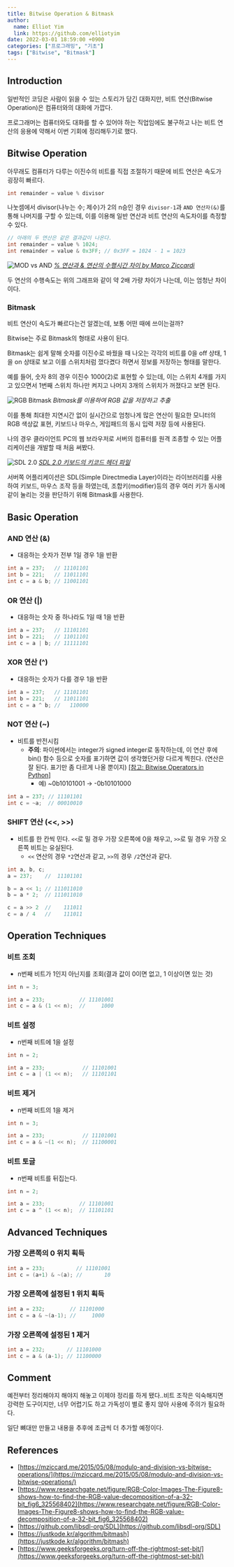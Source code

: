 ```yaml
---
title: Bitwise Operation & Bitmask
author:
  name: Elliot Yim
  link: https://github.com/elliotyim
date: 2022-03-01 18:59:00 +0900
categories: ["프로그래밍", "기초"]
tags: ["Bitwise", "Bitmask"]
---
```


## Introduction

일반적인 코딩은 사람이 읽을 수 있는 스토리가 담긴 대화지만, 비트 연산(Bitwise Operation)은 컴퓨터와의 대화에 가깝다.

프로그래머는 컴퓨터와도 대화를 할 수 있어야 하는 직업임에도 불구하고 나는 비트 연산의 응용에 약해서 이번 기회에 정리해두기로 했다.

## Bitwise Operation

아무래도 컴퓨터가 다루는 이진수의 비트를 직접 조절하기 때문에 비트 연산은 속도가 굉장히 빠르다.

```c++
int remainder = value % divisor
```

나눗셈에서 divisor(나누는 수; 제수)가 2의 n승인 경우 `divisor-1`과 `AND 연산자(&)`를 통해 나머지를 구할 수 있는데, 이를 이용해 일반 연산과 비트 연산의 속도차이를 측정할 수 있다.

```c++
// 아래의 두 연산은 같은 결과값이 나온다.
int remainder = value % 1024;
int remainder = value & 0x3FF; // 0x3FF = 1024 - 1 = 1023
```

![MOD vs AND](/assets/img/development/bitwise-bitmask/MODvsANDresults.png)
_[% 연산과 & 연산의 수행시간 차이 by Marco Ziccardi](https://mziccard.me/2015/05/08/modulo-and-division-vs-bitwise-operations/)_

두 연산의 수행속도는 위의 그래프와 같이 약 2배 가량 차이가 나는데, 이는 엄청난 차이이다.

### Bitmask

비트 연산이 속도가 빠르다는건 알겠는데, 보통 어떤 때에 쓰이는걸까?

Bitwise는 주로 Bitmask의 형태로 사용이 된다.

Bitmask는 쉽게 말해 숫자를 이진수로 바꿨을 때 나오는 각각의 비트를 0을 off 상태, 1을 on 상태로 보고 이를 스위치처럼 껐다켰다 하면서 정보를 저장하는 형태를 말한다.

예를 들어, 숫자 8의 경우 이진수 1000(2)로 표현할 수 있는데, 이는 스위치 4개를 가지고 있으면서 1번째 스위치 하나만 켜지고 나머지 3개의 스위치가 꺼졌다고 보면 된다.

![RGB Bitmask](/assets/img/development/bitwise-bitmask/bit-rgb.png)
_Bitmask를 이용하여 RGB 값을 저장하고 추출_

이를 통해 최대한 지연시간 없이 실시간으로 엄청나게 많은 연산이 필요한 모니터의 RGB 색상값 표현, 키보드나 마우스, 게임패드의 동시 입력 저장 등에 사용된다.

나의 경우 클라이언트 PC의 웹 브라우저로 서버의 컴퓨터를 원격 조종할 수 있는 어플리케이션을 개발할 때 처음 써봤다.

![SDL 2.0](/assets/img/development/bitwise-bitmask/sdl-keycode.png)
_[SDL 2.0 키보드의 키코드 헤더 파일](https://github.com/libsdl-org/SDL/blob/main/include/SDL_keycode.h)_

서버쪽 어플리케이션은 SDL(Simple Directmedia Layer)이라는 라이브러리를 사용하여 키보드, 마우스 조작 등을 하였는데, 조합키(modifier)등의 경우 여러 키가 동시에 같이 눌리는 것을 판단하기 위해 Bitmask를 사용한다.

## Basic Operation

### AND 연산 (&)

- 대응하는 숫자가 전부 1일 경우 1을 반환

```c++
int a = 237;   // 11101101
int b = 221;   // 11011101
int c = a & b; // 11001101
```

### OR 연산 (|)

- 대응하는 숫자 중 하나라도 1일 때 1을 반환

```c++
int a = 237;   // 11101101
int b = 221;   // 11011101
int c = a | b; // 11111101
```

### XOR 연산 (^)

- 대응하는 숫자가 다를 경우 1을 반환

```c++
int a = 237;   // 11101101
int b = 221;   // 11011101
int c = a ^ b; //   110000
```

### NOT 연산 (~)

- 비트를 반전시킴
  - **주의**: 파이썬에서는 integer가 signed integer로 동작하는데, 이 연산 후에 bin() 함수 등으로 숫자를 표기하면 값이 생각했던거랑 다르게 찍힌다. (연산은 잘 된다. 표기만 좀 다르게 나올 뿐이지) [[참고: Bitwise Operators in Python]](https://wiki.python.org/moin/BitwiseOperators)
    - 예) ~0b10101001 -> -0b10101000

```c++
int a = 237; // 11101101
int c = ~a;  // 00010010
```

### SHIFT 연산 (<<, >>)

- 비트를 한 칸씩 민다. `<<`로 밀 경우 가장 오른쪽에 0을 채우고, `>>`로 밀 경우 가장 오른쪽 비트는 유실된다.
  - `<<` 연산의 경우 `*2`연산과 같고, `>>`의 경우 `/2`연산과 같다.

```c++
int a, b, c;
a = 237;    //  11101101

b = a << 1; // 111011010
b = a * 2;  // 111011010

c = a >> 2  //    111011
c = a / 4   //    111011
```

## Operation Techniques

### 비트 조회

- n번째 비트가 1인지 아닌지를 조회(결과 값이 0이면 없고, 1 이상이면 있는 것)

```c++
int n = 3;

int a = 233;           // 11101001
int c = a & (1 << n);  //     1000
```

### 비트 설정

- n번째 비트에 1을 설정

```c++
int n = 2;

int a = 233;            // 11101001
int c = a | (1 << n);   // 11101101
```

### 비트 제거

- n번째 비트의 1을 제거

```c++
int n = 3;

int a = 233;            // 11101001
int c = a & ~(1 << n);  // 11100001
```

### 비트 토글

- n번째 비트를 뒤집는다.

```c++
int n = 2;

int a = 233;           // 11101001
int c = a ^ (1 << n);  // 11101101
```

## Advanced Techniques

### 가장 오른쪽의 0 위치 획득

```c++
int a = 233;          // 11101001
int c = (a+1) & ~(a); //       10
```

### 가장 오른쪽에 설정된 1 위치 획득

```c++
int a = 232;        // 11101000
int c = a & ~(a-1); //     1000
```

### 가장 오른쪽에 설정된 1 제거

```c++
int a = 232;       // 11101000
int c = a & (a-1); // 11100000
```

## Comment

예전부터 정리해야지 해야지 해놓고 이제야 정리를 하게 됐다..비트 조작은 익숙해지면 강력한 도구이지만, 너무 어렵기도 하고 가독성이 별로 좋지 않아 사용에 주의가 필요하다.

일단 뼈대만 만들고 내용을 추후에 조금씩 더 추가할 예정이다.

## References

- [https://mziccard.me/2015/05/08/modulo-and-division-vs-bitwise-operations/](https://mziccard.me/2015/05/08/modulo-and-division-vs-bitwise-operations/)
- [https://www.researchgate.net/figure/RGB-Color-Images-The-Figure8-shows-how-to-find-the-RGB-value-decomposition-of-a-32-bit_fig6_325568402](https://www.researchgate.net/figure/RGB-Color-Images-The-Figure8-shows-how-to-find-the-RGB-value-decomposition-of-a-32-bit_fig6_325568402)
- [https://github.com/libsdl-org/SDL](https://github.com/libsdl-org/SDL)
- [https://justkode.kr/algorithm/bitmash](https://justkode.kr/algorithm/bitmash)
- [https://www.geeksforgeeks.org/turn-off-the-rightmost-set-bit/](https://www.geeksforgeeks.org/turn-off-the-rightmost-set-bit/)
